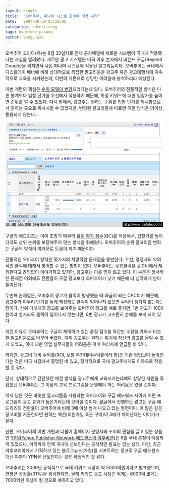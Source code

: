 ```yaml
---
layout: single
title:  "오버추어, 파나마 시스템 한국에 적용 시작"
date:   2007-08-30 03:59:06
categories: advertising
tags: overture panama
author: Samgu Lee
---
```

오버추어 코리아(유)는 8월 30일자로 전체 공지메일에 새로운 시스템이 국내에 적용됐다는 사실을 알려왔다. 새로운 광고 시스템은 미국 야후 본사에서 비욘드 구글(Beyond Google)을 외치면서 나온 파나마 시스템에 적용된 알고리듬이다. 오버추어는 국내에서 디스플래이 배너에 비해 상대적으로 복잡한 알고리듬을 광고주 혹은 광고대행사에 지속적으로 교육을 시켜왔는데, 이번의 개편으로 상당한 어려움에 봉착하리라 예상된다.

이번 개편의 핵심은 [순위 모델이 변경](http://help.overture.com/l/kr/overture/ov/sps/faqs/quality/index.html)되었다는데 있다. 오버추어의 전통적인 방식은 다른 통계보다 입찰 단가를 우선해서 적용하기 때문에, 특정 키워드에 대한 입찰가를 높이면 순위를 알 수 있었다. 다시 말해서, 광고주는 원하는 순위를 입찰 단가를 제시함으로서 원하는 곳으로 위치시킬 수 있었지만, 변경된 알고리듬에 따르면 이런 방식은 더이상 통용되지 않는다.

![파나마가 한국 오버추어에 적용되었다](/assets/panama-launched-in-korea.jpg)

구글의 애드워즈는 이미 초창기 때부터 [품질 평가 점수](https://adwords.google.com/support/bin/answer.py?answer=10215&topic=10818)(QC)를 적용해서, 입찰가를 높이더라도 상위 순위를 보장해주지 않는 방식을 취해왔다. 오버추어의 순위 알고리듬 변화는 구글의 방식이 여러모로 도움이 되기 때문이다.

전통적인 오버추어 방식은 몇가지의 치명적인 문제점을 동반한다. 우선, 경쟁사의 악의적인 클릭에 대해서 방어할 수 있는 방법이 없다. 오버추어는 무효클릭을 광고비에서 제외한다고 끊임없이 이야기하고 있지만, 광고주는 이를 믿지 않고 있다. 이 부분은 정서적인 문제점 이외에도 전환률이 구글 광고보다 오버추어가 낮기 때문에 더 심각하게 받아들여진다.

두번째 문제점은, 오버추어 광고가 클릭이 발생했을 때 과금이 되는 CPC이기 때문에, 광고주가 아무리 단가를 높게 책정해도 클릭이 일어나지 않으면 수익이 생기지 않는다는 점이다. 상위 다섯개의 광고를 보여주는 오버추어 광고를 예로 들자면, 1번 광고가 1000원이라 할지라도 클릭이 일어나지 않는다면, 6번 광고가 고스란히 손해를 보게 되어 있다.

이런 이유로 오버추어는 구글이 채택하고 있는 품질 점수를 약간만 수정을 가해서 비슷한 알고리듬으로 바꾸어 버렸다. 이제 광고주는 원하는 위치에 자신의 광고를 올릴 수 없게 되었고, 이에 대한 영업 실무자들의 어려움은 이미 여러차례 언급된 바 있다.

하지만, 광고비 대비 수익률(ROI, 보통 투자대비수익률이라 함)은 기존 방법보다 높아진다는 것은 미국 시장에서 증명된 바 있고, 장기적으로 국내 광고주에게도 이득으로 작용할 것 같다.

단지, 상대적으로 간단했던 예전 방식을 광고주에게 교육시키는데에도 상당한 자원을 투입했던 오버추어는 그 이상의 교육 프로그램을 운영해야 하는 어려움은 있을 것이다.

이제 남은 것은 비슷한 알고리듬을 사용하는 오버추어와 구글 애드워즈 사이에 어떤 프로그램이 광고 효과가 높은가라는데 모아질 것이다. [팔글](https://www.palgle.com)에서 진행하는 광고는 구글 애드워즈의 전환률이 오버추어에 비해 3배 이상 높게 나오고 있는 형편이다. 이 말은 같은 광고비를 지출한다면 원하는 엑션(회원가입 혹은 구매)이 3배가 차이난다는 이야기가 된다.

한편, 오버추어의 이번 개편과 더불어 홈페이지 운영자의 초미의 관심을 끌고 있는 상품인 [YPN(Yahoo Publisher Network-애드센스의 야후버젼)](http://publisher.yahoo.com/)은 8월 국내 론칭이 예정되어 있었으나, 아직까지 언제 국내에 선보인다는 공식적인 발표는 없는 상태. 다만, 최근 야후코리아에서 기획하고 있는 블로그뉴스(가칭)를 서포트하는 광고로 구글 애드센스 대신 야후의 YPN을 선보인다는 것은 확정적인 것 같다.

오버추어는 2006년 공식적으로 국내 키워드 시장이 약 5000억원이라고 발표했으며, 연평균 성장률(31%)을 생각한다면, 올해 키워드 광고 시장은 적게는 6000억 많게는 7000억원 이상이 될 것으로 예측하고 있다.
